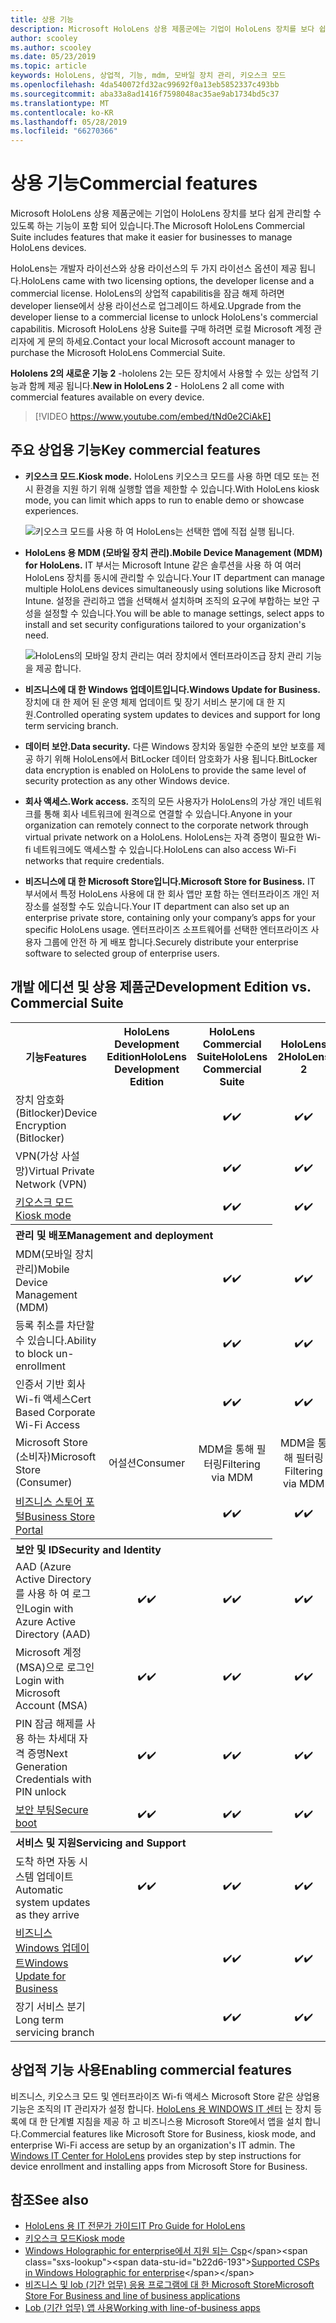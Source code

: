 ```yaml
---
title: 상용 기능
description: Microsoft HoloLens 상용 제품군에는 기업이 HoloLens 장치를 보다 쉽게 관리할 수 있도록 하는 기능이 포함 되어 있습니다.  HoloLens 2는 기본적으로 상용 기능을 equipt 합니다.
author: scooley
ms.author: scooley
ms.date: 05/23/2019
ms.topic: article
keywords: HoloLens, 상업적, 기능, mdm, 모바일 장치 관리, 키오스크 모드
ms.openlocfilehash: 4da540072fd32ac99692f0a13eb5852337c493bb
ms.sourcegitcommit: aba33a8ad1416f7598048ac35ae9ab1734bd5c37
ms.translationtype: MT
ms.contentlocale: ko-KR
ms.lasthandoff: 05/28/2019
ms.locfileid: "66270366"
---
```

# <a name="commercial-features"></a><span data-ttu-id="b22d6-105">상용 기능</span><span class="sxs-lookup"><span data-stu-id="b22d6-105">Commercial features</span></span>

<span data-ttu-id="b22d6-106">Microsoft HoloLens 상용 제품군에는 기업이 HoloLens 장치를 보다 쉽게 관리할 수 있도록 하는 기능이 포함 되어 있습니다.</span><span class="sxs-lookup"><span data-stu-id="b22d6-106">The Microsoft HoloLens Commercial Suite includes features that make it easier for businesses to manage HoloLens devices.</span></span>

<span data-ttu-id="b22d6-107">HoloLens는 개발자 라이선스와 상용 라이선스의 두 가지 라이선스 옵션이 제공 됩니다.</span><span class="sxs-lookup"><span data-stu-id="b22d6-107">HoloLens came with two licensing options, the developer license and a commercial license.</span></span>  <span data-ttu-id="b22d6-108">HoloLens의 상업적 capabilitis을 잠금 해제 하려면 developer liense에서 상용 라이선스로 업그레이드 하세요.</span><span class="sxs-lookup"><span data-stu-id="b22d6-108">Upgrade from the developer liense to a commercial license to unlock HoloLens's commercial capabilitis.</span></span>  <span data-ttu-id="b22d6-109">Microsoft HoloLens 상용 Suite를 구매 하려면 로컬 Microsoft 계정 관리자에 게 문의 하세요.</span><span class="sxs-lookup"><span data-stu-id="b22d6-109">Contact your local Microsoft account manager to purchase the Microsoft HoloLens Commercial Suite.</span></span>

<span data-ttu-id="b22d6-110">**Hololens 2의 새로운 기능 2** -hololens 2는 모든 장치에서 사용할 수 있는 상업적 기능과 함께 제공 됩니다.</span><span class="sxs-lookup"><span data-stu-id="b22d6-110">**New in HoloLens 2** - HoloLens 2 all come with commercial features available on every device.</span></span>

>[!VIDEO https://www.youtube.com/embed/tNd0e2CiAkE]

## <a name="key-commercial-features"></a><span data-ttu-id="b22d6-111">주요 상업용 기능</span><span class="sxs-lookup"><span data-stu-id="b22d6-111">Key commercial features</span></span>

* <span data-ttu-id="b22d6-112">**키오스크 모드.**</span><span class="sxs-lookup"><span data-stu-id="b22d6-112">**Kiosk mode.**</span></span> <span data-ttu-id="b22d6-113">HoloLens 키오스크 모드를 사용 하면 데모 또는 전시 환경을 지원 하기 위해 실행할 앱을 제한할 수 있습니다.</span><span class="sxs-lookup"><span data-stu-id="b22d6-113">With HoloLens kiosk mode, you can limit which apps to run to enable demo or showcase experiences.</span></span>

  ![키오스크 모드를 사용 하 여 HoloLens는 선택한 앱에 직접 실행 됩니다.](images/201608-kioskmode-400px.png)

* <span data-ttu-id="b22d6-115">**HoloLens 용 MDM (모바일 장치 관리).**</span><span class="sxs-lookup"><span data-stu-id="b22d6-115">**Mobile Device Management (MDM) for HoloLens.**</span></span> <span data-ttu-id="b22d6-116">IT 부서는 Microsoft Intune 같은 솔루션을 사용 하 여 여러 HoloLens 장치를 동시에 관리할 수 있습니다.</span><span class="sxs-lookup"><span data-stu-id="b22d6-116">Your IT department can manage multiple HoloLens devices simultaneously using solutions like Microsoft Intune.</span></span> <span data-ttu-id="b22d6-117">설정을 관리하고 앱을 선택해서 설치하며 조직의 요구에 부합하는 보안 구성을 설정할 수 있습니다.</span><span class="sxs-lookup"><span data-stu-id="b22d6-117">You will be able to manage settings, select apps to install and set security configurations tailored to your organization's need.</span></span>

  ![HoloLens의 모바일 장치 관리는 여러 장치에서 엔터프라이즈급 장치 관리 기능을 제공 합니다.](images/201608-enterprisemanagement-400px.png)
   
* <span data-ttu-id="b22d6-119">**비즈니스에 대 한 Windows 업데이트입니다.**</span><span class="sxs-lookup"><span data-stu-id="b22d6-119">**Windows Update for Business.**</span></span> <span data-ttu-id="b22d6-120">장치에 대 한 제어 된 운영 체제 업데이트 및 장기 서비스 분기에 대 한 지원.</span><span class="sxs-lookup"><span data-stu-id="b22d6-120">Controlled operating system updates to devices and support for long term servicing branch.</span></span>
* <span data-ttu-id="b22d6-121">**데이터 보안.**</span><span class="sxs-lookup"><span data-stu-id="b22d6-121">**Data security.**</span></span> <span data-ttu-id="b22d6-122">다른 Windows 장치와 동일한 수준의 보안 보호를 제공 하기 위해 HoloLens에서 BitLocker 데이터 암호화가 사용 됩니다.</span><span class="sxs-lookup"><span data-stu-id="b22d6-122">BitLocker data encryption is enabled on HoloLens to provide the same level of security protection as any other Windows device.</span></span>
* <span data-ttu-id="b22d6-123">**회사 액세스.**</span><span class="sxs-lookup"><span data-stu-id="b22d6-123">**Work access.**</span></span> <span data-ttu-id="b22d6-124">조직의 모든 사용자가 HoloLens의 가상 개인 네트워크를 통해 회사 네트워크에 원격으로 연결할 수 있습니다.</span><span class="sxs-lookup"><span data-stu-id="b22d6-124">Anyone in your organization can remotely connect to the corporate network through virtual private network on a HoloLens.</span></span> <span data-ttu-id="b22d6-125">HoloLens는 자격 증명이 필요한 Wi-fi 네트워크에도 액세스할 수 있습니다.</span><span class="sxs-lookup"><span data-stu-id="b22d6-125">HoloLens can also access Wi-Fi networks that require credentials.</span></span>
* <span data-ttu-id="b22d6-126">**비즈니스에 대 한 Microsoft Store입니다.**</span><span class="sxs-lookup"><span data-stu-id="b22d6-126">**Microsoft Store for Business.**</span></span> <span data-ttu-id="b22d6-127">IT 부서에서 특정 HoloLens 사용에 대 한 회사 앱만 포함 하는 엔터프라이즈 개인 저장소를 설정할 수도 있습니다.</span><span class="sxs-lookup"><span data-stu-id="b22d6-127">Your IT department can also set up an enterprise private store, containing only your company’s apps for your specific HoloLens usage.</span></span> <span data-ttu-id="b22d6-128">엔터프라이즈 소프트웨어를 선택한 엔터프라이즈 사용자 그룹에 안전 하 게 배포 합니다.</span><span class="sxs-lookup"><span data-stu-id="b22d6-128">Securely distribute your enterprise software to selected group of enterprise users.</span></span>

## <a name="development-edition-vs-commercial-suite"></a><span data-ttu-id="b22d6-129">개발 에디션 및 상용 제품군</span><span class="sxs-lookup"><span data-stu-id="b22d6-129">Development Edition vs. Commercial Suite</span></span>

<table>
<tr>
<th><span data-ttu-id="b22d6-130">기능</span><span class="sxs-lookup"><span data-stu-id="b22d6-130">Features</span></span></th><th><span data-ttu-id="b22d6-131">HoloLens Development Edition</span><span class="sxs-lookup"><span data-stu-id="b22d6-131">HoloLens Development Edition</span></span></th><th><span data-ttu-id="b22d6-132">HoloLens Commercial Suite</span><span class="sxs-lookup"><span data-stu-id="b22d6-132">HoloLens Commercial Suite</span></span></th><th><span data-ttu-id="b22d6-133">HoloLens 2</span><span class="sxs-lookup"><span data-stu-id="b22d6-133">HoloLens 2</span></span></th>
</tr><tr>
<td><span data-ttu-id="b22d6-134">장치 암호화 (Bitlocker)</span><span class="sxs-lookup"><span data-stu-id="b22d6-134">Device Encryption (Bitlocker)</span></span></td><td></td><td style="text-align: center;"><span data-ttu-id="b22d6-135">✔️</span><span class="sxs-lookup"><span data-stu-id="b22d6-135">✔️</span></span></td><td style="text-align: center;"><span data-ttu-id="b22d6-136">✔️</span><span class="sxs-lookup"><span data-stu-id="b22d6-136">✔️</span></span></td>
</tr><tr>
<td><span data-ttu-id="b22d6-137">VPN(가상 사설망)</span><span class="sxs-lookup"><span data-stu-id="b22d6-137">Virtual Private Network (VPN)</span></span></td><td></td><td style="text-align: center;"><span data-ttu-id="b22d6-138">✔️</span><span class="sxs-lookup"><span data-stu-id="b22d6-138">✔️</span></span></td><td style="text-align: center;"><span data-ttu-id="b22d6-139">✔️</span><span class="sxs-lookup"><span data-stu-id="b22d6-139">✔️</span></span></td>
</tr><tr>
<td><span data-ttu-id="b22d6-140"><a href="using-the-windows-device-portal.md#kiosk-mode">키오스크 모드</a></span><span class="sxs-lookup"><span data-stu-id="b22d6-140"><a href="using-the-windows-device-portal.md#kiosk-mode">Kiosk mode</a></span></span></td><td></td><td style="text-align: center;"><span data-ttu-id="b22d6-141">✔️</span><span class="sxs-lookup"><span data-stu-id="b22d6-141">✔️</span></span></td><td style="text-align: center;"><span data-ttu-id="b22d6-142">✔️</span><span class="sxs-lookup"><span data-stu-id="b22d6-142">✔️</span></span></td>
</tr><tr>
<th colspan="3" style="text-align: left;"> <span data-ttu-id="b22d6-143">관리 및 배포</span><span class="sxs-lookup"><span data-stu-id="b22d6-143">Management and deployment</span></span></th>
</tr><tr>
<td><span data-ttu-id="b22d6-144">MDM(모바일 장치 관리)</span><span class="sxs-lookup"><span data-stu-id="b22d6-144">Mobile Device Management (MDM)</span></span></td><td style="text-align: center;"></td><td style="text-align: center;"><span data-ttu-id="b22d6-145">✔️</span><span class="sxs-lookup"><span data-stu-id="b22d6-145">✔️</span></span></td><td style="text-align: center;"><span data-ttu-id="b22d6-146">✔️</span><span class="sxs-lookup"><span data-stu-id="b22d6-146">✔️</span></span></td>
</tr><tr>
<td><span data-ttu-id="b22d6-147">등록 취소를 차단할 수 있습니다.</span><span class="sxs-lookup"><span data-stu-id="b22d6-147">Ability to block un-enrollment</span></span></td><td></td><td style="text-align: center;"><span data-ttu-id="b22d6-148">✔️</span><span class="sxs-lookup"><span data-stu-id="b22d6-148">✔️</span></span></td><td style="text-align: center;"><span data-ttu-id="b22d6-149">✔️</span><span class="sxs-lookup"><span data-stu-id="b22d6-149">✔️</span></span></td>
</tr><tr>
<td><span data-ttu-id="b22d6-150">인증서 기반 회사 Wi-fi 액세스</span><span class="sxs-lookup"><span data-stu-id="b22d6-150">Cert Based Corporate Wi-Fi Access</span></span></td><td></td><td style="text-align: center;"><span data-ttu-id="b22d6-151">✔️</span><span class="sxs-lookup"><span data-stu-id="b22d6-151">✔️</span></span></td><td style="text-align: center;"><span data-ttu-id="b22d6-152">✔️</span><span class="sxs-lookup"><span data-stu-id="b22d6-152">✔️</span></span></td>
</tr><tr>
<td><span data-ttu-id="b22d6-153">Microsoft Store (소비자)</span><span class="sxs-lookup"><span data-stu-id="b22d6-153">Microsoft Store (Consumer)</span></span></td><td style="text-align: center;"><span data-ttu-id="b22d6-154">어설션</span><span class="sxs-lookup"><span data-stu-id="b22d6-154">Consumer</span></span></td><td style="text-align: center;"><span data-ttu-id="b22d6-155">MDM을 통해 필터링</span><span class="sxs-lookup"><span data-stu-id="b22d6-155">Filtering via MDM</span></span></td><td style="text-align: center;"><span data-ttu-id="b22d6-156">MDM을 통해 필터링</span><span class="sxs-lookup"><span data-stu-id="b22d6-156">Filtering via MDM</span></span></td>
</tr><tr>
<td><span data-ttu-id="b22d6-157"><a href="https://technet.microsoft.com/itpro/windows/manage/working-with-line-of-business-apps">비즈니스 스토어 포털</a></span><span class="sxs-lookup"><span data-stu-id="b22d6-157"><a href="https://technet.microsoft.com/itpro/windows/manage/working-with-line-of-business-apps">Business Store Portal</a></span></span></td><td></td><td style="text-align: center;"><span data-ttu-id="b22d6-158">✔️</span><span class="sxs-lookup"><span data-stu-id="b22d6-158">✔️</span></span></td><td style="text-align: center;"><span data-ttu-id="b22d6-159">✔️</span><span class="sxs-lookup"><span data-stu-id="b22d6-159">✔️</span></span></td>
</tr><tr>
<th colspan="3" style="text-align: left;"> <span data-ttu-id="b22d6-160">보안 및 ID</span><span class="sxs-lookup"><span data-stu-id="b22d6-160">Security and Identity</span></span></th>
</tr><tr>
<td><span data-ttu-id="b22d6-161">AAD (Azure Active Directory를 사용 하 여 로그인</span><span class="sxs-lookup"><span data-stu-id="b22d6-161">Login with Azure Active Directory (AAD)</span></span></td><td style="text-align: center;"><span data-ttu-id="b22d6-162">✔️</span><span class="sxs-lookup"><span data-stu-id="b22d6-162">✔️</span></span></td><td style="text-align: center;"><span data-ttu-id="b22d6-163">✔️</span><span class="sxs-lookup"><span data-stu-id="b22d6-163">✔️</span></span></td><td style="text-align: center;"><span data-ttu-id="b22d6-164">✔️</span><span class="sxs-lookup"><span data-stu-id="b22d6-164">✔️</span></span></td>
</tr><tr>
<td><span data-ttu-id="b22d6-165">Microsoft 계정 (MSA)으로 로그인</span><span class="sxs-lookup"><span data-stu-id="b22d6-165">Login with Microsoft Account (MSA)</span></span></td><td style="text-align: center;"><span data-ttu-id="b22d6-166">✔️</span><span class="sxs-lookup"><span data-stu-id="b22d6-166">✔️</span></span></td><td style="text-align: center;"><span data-ttu-id="b22d6-167">✔️</span><span class="sxs-lookup"><span data-stu-id="b22d6-167">✔️</span></span></td><td style="text-align: center;"><span data-ttu-id="b22d6-168">✔️</span><span class="sxs-lookup"><span data-stu-id="b22d6-168">✔️</span></span></td>
</tr><tr>
<td><span data-ttu-id="b22d6-169">PIN 잠금 해제를 사용 하는 차세대 자격 증명</span><span class="sxs-lookup"><span data-stu-id="b22d6-169">Next Generation Credentials with PIN unlock</span></span></td><td style="text-align: center;"><span data-ttu-id="b22d6-170">✔️</span><span class="sxs-lookup"><span data-stu-id="b22d6-170">✔️</span></span></td><td style="text-align: center;"><span data-ttu-id="b22d6-171">✔️</span><span class="sxs-lookup"><span data-stu-id="b22d6-171">✔️</span></span></td><td style="text-align: center;"><span data-ttu-id="b22d6-172">✔️</span><span class="sxs-lookup"><span data-stu-id="b22d6-172">✔️</span></span></td>
</tr><tr>
<td><span data-ttu-id="b22d6-173"><a href="https://msdn.microsoft.com/windows/hardware/commercialize/manufacture/desktop/secure-boot-overview">보안 부팅</a></span><span class="sxs-lookup"><span data-stu-id="b22d6-173"><a href="https://msdn.microsoft.com/windows/hardware/commercialize/manufacture/desktop/secure-boot-overview">Secure boot</a></span></span></td><td style="text-align: center;"><span data-ttu-id="b22d6-174">✔️</span><span class="sxs-lookup"><span data-stu-id="b22d6-174">✔️</span></span></td><td style="text-align: center;"><span data-ttu-id="b22d6-175">✔️</span><span class="sxs-lookup"><span data-stu-id="b22d6-175">✔️</span></span></td><td style="text-align: center;"><span data-ttu-id="b22d6-176">✔️</span><span class="sxs-lookup"><span data-stu-id="b22d6-176">✔️</span></span></td>
</tr><tr>
<th colspan="3" style="text-align: left;"> <span data-ttu-id="b22d6-177">서비스 및 지원</span><span class="sxs-lookup"><span data-stu-id="b22d6-177">Servicing and Support</span></span></th>
</tr><tr>
<td><span data-ttu-id="b22d6-178">도착 하면 자동 시스템 업데이트</span><span class="sxs-lookup"><span data-stu-id="b22d6-178">Automatic system updates as they arrive</span></span></td><td style="text-align: center;"><span data-ttu-id="b22d6-179">✔️</span><span class="sxs-lookup"><span data-stu-id="b22d6-179">✔️</span></span></td><td style="text-align: center;"><span data-ttu-id="b22d6-180">✔️</span><span class="sxs-lookup"><span data-stu-id="b22d6-180">✔️</span></span></td><td style="text-align: center;"><span data-ttu-id="b22d6-181">✔️</span><span class="sxs-lookup"><span data-stu-id="b22d6-181">✔️</span></span></td>
</tr><tr>
<td><span data-ttu-id="b22d6-182"><a href="https://technet.microsoft.com/itpro/windows/plan/windows-update-for-business">비즈니스 Windows 업데이트</a></span><span class="sxs-lookup"><span data-stu-id="b22d6-182"><a href="https://technet.microsoft.com/itpro/windows/plan/windows-update-for-business">Windows Update for Business</a></span></span></td><td></td><td style="text-align: center;"><span data-ttu-id="b22d6-183">✔️</span><span class="sxs-lookup"><span data-stu-id="b22d6-183">✔️</span></span></td><td style="text-align: center;"><span data-ttu-id="b22d6-184">✔️</span><span class="sxs-lookup"><span data-stu-id="b22d6-184">✔️</span></span></td>
</tr><tr>
<td><span data-ttu-id="b22d6-185">장기 서비스 분기</span><span class="sxs-lookup"><span data-stu-id="b22d6-185">Long term servicing branch</span></span></td><td></td><td style="text-align: center;"><span data-ttu-id="b22d6-186">✔️</span><span class="sxs-lookup"><span data-stu-id="b22d6-186">✔️</span></span></td><td style="text-align: center;"><span data-ttu-id="b22d6-187">✔️</span><span class="sxs-lookup"><span data-stu-id="b22d6-187">✔️</span></span></td>
</tr>
</table>



## <a name="enabling-commercial-features"></a><span data-ttu-id="b22d6-188">상업적 기능 사용</span><span class="sxs-lookup"><span data-stu-id="b22d6-188">Enabling commercial features</span></span>

<span data-ttu-id="b22d6-189">비즈니스, 키오스크 모드 및 엔터프라이즈 Wi-fi 액세스 Microsoft Store 같은 상업용 기능은 조직의 IT 관리자가 설정 합니다. [HoloLens 용 WINDOWS IT 센터](https://docs.microsoft.com/hololens) 는 장치 등록에 대 한 단계별 지침을 제공 하 고 비즈니스용 Microsoft Store에서 앱을 설치 합니다.</span><span class="sxs-lookup"><span data-stu-id="b22d6-189">Commercial features like Microsoft Store for Business, kiosk mode, and enterprise Wi-Fi access are setup by an organization's IT admin. The [Windows IT Center for HoloLens](https://docs.microsoft.com/hololens) provides step by step instructions for device enrollment and installing apps from Microsoft Store for Business.</span></span>

## <a name="see-also"></a><span data-ttu-id="b22d6-190">참조</span><span class="sxs-lookup"><span data-stu-id="b22d6-190">See also</span></span>
* [<span data-ttu-id="b22d6-191">HoloLens 용 IT 전문가 가이드</span><span class="sxs-lookup"><span data-stu-id="b22d6-191">IT Pro Guide for HoloLens</span></span>](https://technet.microsoft.com/itpro/hololens/index)
* [<span data-ttu-id="b22d6-192">키오스크 모드</span><span class="sxs-lookup"><span data-stu-id="b22d6-192">Kiosk mode</span></span>](using-the-windows-device-portal.md#kiosk-mode)
* <span data-ttu-id="b22d6-193">[Windows Holographic for enterprise에서 지원 되는 Csp](https://msdn.microsoft.com/library/windows/hardware/dn920025(v=vs.85).aspx#HoloLens)</span><span class="sxs-lookup"><span data-stu-id="b22d6-193">[Supported CSPs in Windows Holographic for enterprise](https://msdn.microsoft.com/library/windows/hardware/dn920025(v=vs.85).aspx#HoloLens)</span></span>
* [<span data-ttu-id="b22d6-194">비즈니스 및 lob (기간 업무) 응용 프로그램에 대 한 Microsoft Store</span><span class="sxs-lookup"><span data-stu-id="b22d6-194">Microsoft Store For Business and line of business applications</span></span>](https://blogs.technet.microsoft.com/sbucci/2016/04/13/windows-store-for-business-and-line-of-business-applications/)
* [<span data-ttu-id="b22d6-195">Lob (기간 업무) 앱 사용</span><span class="sxs-lookup"><span data-stu-id="b22d6-195">Working with line-of-business apps</span></span>](https://technet.microsoft.com/itpro/windows/manage/working-with-line-of-business-apps)
